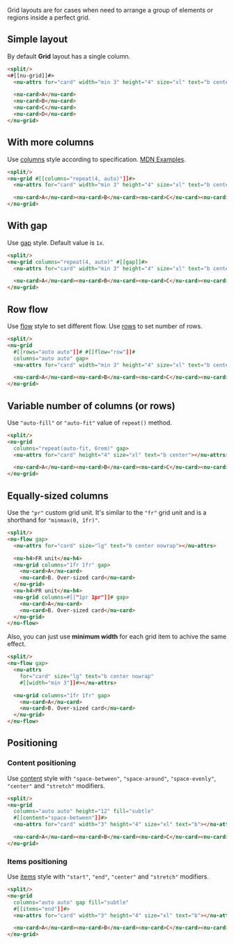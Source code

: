 Grid layouts are for cases when need to arrange a group of elements or regions inside a perfect grid.

## Simple layout

By default **Grid** layout has a single column.

```html
<split/>
<#[[nu-grid]]#>
  <nu-attrs for="card" width="min 3" height="4" size="xl" text="b center"></nu-attrs>

  <nu-card>A</nu-card>
  <nu-card>B</nu-card>
  <nu-card>C</nu-card>
  <nu-card>D</nu-card>
</nu-grid>
```

## With more columns

Use [columns](../../reference/attributes/columns.md) style according to specification. [MDN Examples](!https://developer.mozilla.org/en-US/docs/Web/CSS/grid-template-columns).

```html
<split/>
<nu-grid #[[columns="repeat(4, auto)"]]#>
  <nu-attrs for="card" width="min 3" height="4" size="xl" text="b center"></nu-attrs>

  <nu-card>A</nu-card><nu-card>B</nu-card><nu-card>C</nu-card><nu-card>D</nu-card>
</nu-grid>
```

## With gap

Use [gap](../../reference/attributes/gap.md) style. Default value is `1x`.

```html
<split/>
<nu-grid columns="repeat(4, auto)" #[[gap]]#>
  <nu-attrs for="card" width="min 3" height="4" size="xl" text="b center"></nu-attrs>

  <nu-card>A</nu-card><nu-card>B</nu-card><nu-card>C</nu-card><nu-card>D</nu-card>
</nu-grid>
```

## Row flow

Use [flow](../../reference/attributes/flow.md) style to set different flow. Use [rows](../../reference/attributes/rows.md) to set number of rows.

```html
<split/>
<nu-grid
  #[[rows="auto auto"]]# #[[flow="row"]]#
  columns="auto auto" gap>
  <nu-attrs for="card" width="min 3" height="4" size="xl" text="b center"></nu-attrs>

  <nu-card>A</nu-card><nu-card>B</nu-card><nu-card>C</nu-card><nu-card>D</nu-card>
</nu-grid>
```

## Variable number of columns (or rows)

Use `"auto-fill"` or `"auto-fit"` value of `repeat()` method.

```html
<split/>
<nu-grid
  columns="repeat(auto-fit, 6rem)" gap>
  <nu-attrs for="card" height="4" size="xl" text="b center"></nu-attrs>

  <nu-card>A</nu-card><nu-card>B</nu-card><nu-card>C</nu-card><nu-card>D</nu-card>
</nu-grid>
```

## Equally-sized columns

Use the `"pr"` custom grid unit. It's similar to the `"fr"` grid unit and is a shorthand for `"minmax(0, 1fr)"`.

```html
<split/>
<nu-flow gap>
  <nu-attrs for="card" size="lg" text="b center nowrap"></nu-attrs>

  <nu-h4>FR unit</nu-h4>
  <nu-grid columns="1fr 1fr" gap>
    <nu-card>A</nu-card>
    <nu-card>B. Over-sized card</nu-card>
  </nu-grid>
  <nu-h4>PR unit</nu-h4>
  <nu-grid columns=#[["1pr 1pr"]]# gap>
    <nu-card>A</nu-card>
    <nu-card>B. Over-sized card</nu-card>
  </nu-grid>
</nu-flow>
```

Also, you can just use **minimum width** for each grid item to achive the same effect.

```html
<split/>
<nu-flow gap>
  <nu-attrs
    for="card" size="lg" text="b center nowrap"
    #[[width="min 3"]]#></nu-attrs>

  <nu-grid columns="1fr 1fr" gap>
    <nu-card>A</nu-card>
    <nu-card>B. Over-sized card</nu-card>
  </nu-grid>
</nu-flow>
```

## Positioning

### Content positioning

Use [content](../../reference/attributes/content.md) style with `"space-between"`, `"space-around"`, `"space-evenly"`, `"center"` and `"stretch"` modifiers.

```html
<split/>
<nu-grid
  columns="auto auto" height="12" fill="subtle"
  #[[content="space-between"]]#>
  <nu-attrs for="card" width="3" height="4" size="xl" text="b"></nu-attrs>

  <nu-card>A</nu-card><nu-card>B</nu-card><nu-card>C</nu-card><nu-card>D</nu-card>
</nu-grid>
```

### Items positioning

Use [items](../../reference/attributes/items.md) style with `"start"`, `"end"`, `"center"` and `"stretch"` modifiers.

```html
<split/>
<nu-grid
  columns="auto auto" gap fill="subtle"
  #[[items="end"]]#>
  <nu-attrs for="card" width="3" height="4" size="xl" text="b"></nu-attrs>

  <nu-card>A</nu-card><nu-card>B</nu-card><nu-card>C</nu-card><nu-card>D</nu-card>
</nu-grid>
```
